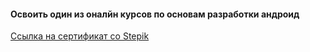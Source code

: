 #### Освоить один из оналйн курсов по основам разработки андроид
[Ссылка на сертификат со Stepik](https://stepik.org/cert/2105077)